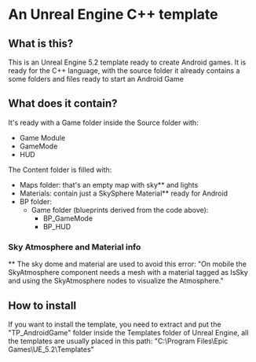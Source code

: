 # An Unreal Engine C++ template

## What is this?

This is an Unreal Engine 5.2 template ready to create Android games.
It is ready for the C++ language, with the source folder it already contains a some folders and files ready to start an Android Game

## What does it contain?
It's ready with a Game folder inside the Source folder with:
- Game Module
- GameMode
- HUD

The Content folder is filled with:
- Maps folder: that's an empty map with sky** and lights
- Materials: contain just a SkySphere Material** ready for Android
- BP folder:
  - Game folder (blueprints derived from the code above):
    - BP_GameMode
    - BP_HUD 

### Sky Atmosphere and Material info
** The sky dome and material are used to avoid this error:
"On mobile the SkyAtmosphere component needs a mesh with a material tagged as IsSky and using the SkyAtmosphere nodes to visualize the Atmosphere."

## How to install
If you want to install the template, you need to extract and put the "TP_AndroidGame" folder inside the Templates folder of Unreal Engine,
all the templates are usually placed in this path: "C:\Program Files\Epic Games\UE_5.2\Templates"
